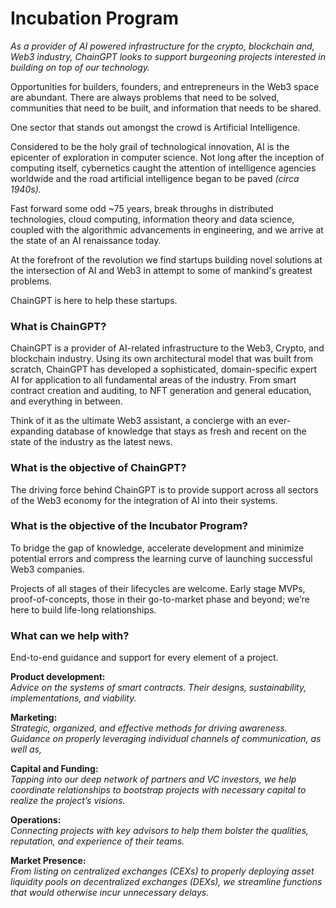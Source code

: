 # Incubation Program

_As a provider of AI powered infrastructure for the crypto, blockchain and, Web3 industry, ChainGPT looks to support burgeoning projects interested in building on top of our technology._

Opportunities for builders, founders, and entrepreneurs in the Web3 space are abundant. There are always problems that need to be solved, communities that need to be built, and information that needs to be shared.

One sector that stands out amongst the crowd is Artificial Intelligence.

Considered to be the holy grail of technological innovation, AI is the epicenter of exploration in computer science. Not long after the inception of computing itself, cybernetics caught the attention of intelligence agencies worldwide and the road artificial intelligence began to be paved _(circa 1940s)._

Fast forward some odd \~75 years, break throughs in distributed technologies, cloud computing, information theory and data science, coupled with the algorithmic advancements in engineering, and we arrive at the state of an AI renaissance today.

At the forefront of the revolution we find startups building novel solutions at the intersection of AI and Web3 in attempt to some of mankind's greatest problems.

ChainGPT is here to help these startups.

### What is ChainGPT?

ChainGPT is a provider of AI-related infrastructure to the Web3, Crypto, and blockchain industry. Using its own architectural model that was built from scratch, ChainGPT has developed a sophisticated, domain-specific expert AI for application to all fundamental areas of the industry. From smart contract creation and auditing, to NFT generation and general education, and everything in between.

Think of it as the ultimate Web3 assistant, a concierge with an ever-expanding database of knowledge that stays as fresh and recent on the state of the industry as the latest news.

### What is the objective of ChainGPT?

The driving force behind ChainGPT is to provide support across all sectors of the Web3 economy for the integration of AI into their systems.

### What is the objective of the Incubator Program?

To bridge the gap of knowledge, accelerate development and minimize potential errors and compress the learning curve of launching successful Web3 companies.

Projects of all stages of their lifecycles are welcome. Early stage MVPs, proof-of-concepts, those in their go-to-market phase and beyond; we’re here to build life-long relationships.

### What can we help with?

End-to-end guidance and support for every element of a project.

**Product development:**\
_Advice on the systems of smart contracts. Their designs, sustainability, implementations, and viability._

**Marketing:**\
_Strategic, organized, and effective methods for driving awareness. Guidance on properly leveraging individual channels of communication, as well as,_

**Capital and Funding:**\
_Tapping into our deep network of partners and VC investors, we help coordinate relationships to bootstrap projects with necessary capital to realize the project’s visions._

**Operations:**\
_Connecting projects with key advisors to help them bolster the qualities, reputation, and experience of their teams._

**Market Presence:**\
_From listing on centralized exchanges (CEXs) to properly deploying asset liquidity pools on decentralized exchanges (DEXs), we streamline functions that would otherwise incur unnecessary delays._





